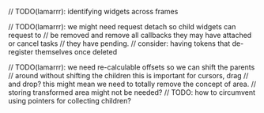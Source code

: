 // TODO(lamarrr): identifying widgets across frames

// TODO(lamarrr): we might need request detach so child widgets can request to
// be removed and remove all callbacks they may have attached or cancel tasks
// they have pending.
// consider: having tokens that de-register themselves once deleted

// TODO(lamarrr): we need re-calculable offsets so we can shift the parents
// around without shifting the children this is important for cursors, drag
// and drop? this might mean we need to totally remove the concept of area.
// storing transformed area might not be needed?
// TODO: how to circumvent using pointers for collecting children?
